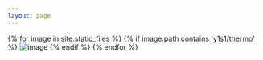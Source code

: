 ```yaml
---
layout: page
---
```


{% for image in site.static_files %}
    {% if image.path contains 'y1s1/thermo' %}
        <img src="{{ site.baseurl }}{{ image.path }}" alt="image" />
    {% endif %}
{% endfor %}